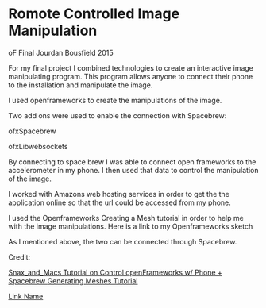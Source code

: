 
Romote Controlled Image Manipulation
=================================

oF Final
Jourdan Bousfield 2015


For my final project I combined technologies to create an interactive image manipulating program. This program allows anyone to connect their phone to the installation and manipulate the image. 

I used openframeworks to create the manipulations of the image. 

Two add ons were used to enable the connection with Spacebrew:

ofxSpacebrew

ofxLibwebsockets

By connecting to space brew I was able to connect open frameworks to the accelerometer in my phone. I then used that data to control the manipulation of the image. 

I worked with Amazons web hosting services in order to get the the application online so that the url could be accessed from my phone.

I used the Openframeworks  Creating a Mesh tutorial in order to help me with the image manipulations. 
Here is a link to my Openframeworks sketch



As I mentioned above, the two can be connected through Spacebrew.

Credit:

[Snax_and_Macs Tutorial on Control openFrameworks w/ Phone + Spacebrew ](http://www.instructables.com/id/Control-openFrameworks-with-Phone/)
[Generating Meshes Tutorial ](http://openframeworks.cc/tutorials/graphics/generativemesh.html)

[Link Name](https://vimeo.com/147422841)


